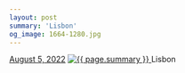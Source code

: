 ```yaml
---
layout: post
summary: 'Lisbon'
og_image: 1664-1280.jpg
---
```


<p>
  <time>
    <a href="/1664">August 5, 2022</a>
  </time>
  <a href="/1664">
    <img src="{{ site.assets_url }}/1664-640.jpg" srcset="{{ site.assets_url }}/1664-320.jpg 320w, {{ site.assets_url }}/1664-640.jpg 640w, {{ site.assets_url }}/1664-960.jpg 960w, {{ site.assets_url }}/1664-1280.jpg 1280w" sizes="(min-width: 700px) 50vw, calc(100vw - 2rem)" alt="{{ page.summary }}" />
  </a>
  <span>Lisbon</span>
</p>
